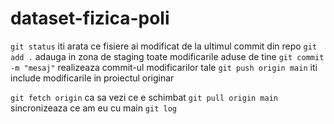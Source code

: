 # dataset-fizica-poli

`git status` iti arata ce fisiere ai modificat de la ultimul commit din repo
`git add .` adauga in zona de staging toate modificarile aduse de tine
`git commit -m "mesaj"` realizeaza commit-ul modificarilor tale
`git push origin main` iti include modificarile in proiectul originar

`git fetch origin` ca sa vezi ce e schimbat
`git pull origin main` sincronizeaza ce am eu cu main
`git log`